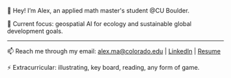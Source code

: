 👋 Hey! I’m Alex, an applied math master's student @CU Boulder.

🚀 Current focus: geospatial AI for ecology and sustainable global development goals.

---

📫 Reach me through my email: alex.ma@colorado.edu | [LinkedIn](https://www.linkedin.com/in/alex-tianyi-ma/) | [Resume](https://drive.google.com/file/d/10dPkTfurZfe_VVWXdkHDjiBRYgWwUX4a/view?usp=sharing)

⚡ Extracurricular: illustrating, key board, reading, any form of game.
